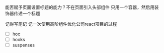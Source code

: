 能否赋予页面设置标题的能力？不在页面引入头部组件 只用一个容器，然后用装饰器传递一个标题

记得写笔记 记一次使用高阶组件优化公司react项目的过程

- [ ] hoc
- [ ] hooks
- [ ] suspenses